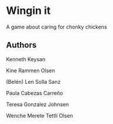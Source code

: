 # Wingin it
A game about caring for chonky chickens


## Authors
Kenneth Keysan

Kine Rammen Olsen

(Belén) Len Solla Sanz

Paula Cabezas Carreño

Teresa Gonzalez Johnsen

Wenche Merete Tettli Olsen
